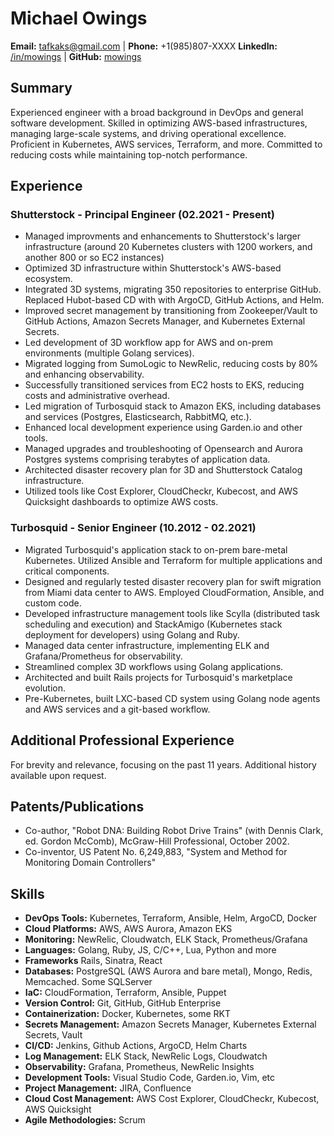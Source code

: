
# Michael Owings
**Email:** tafkaks@gmail.com | **Phone:** +1(985)807-XXXX
**LinkedIn:** [/in/mowings](https://www.linkedin.com/in/michael-owings/) | **GitHub:** [mowings](https://github.com/mowings)

## Summary
Experienced engineer with a broad background in DevOps and general software development. Skilled in optimizing AWS-based infrastructures, managing large-scale systems, and driving operational excellence. Proficient in Kubernetes, AWS services, Terraform, and more. Committed to reducing costs while maintaining top-notch performance.

## Experience

### Shutterstock - Principal Engineer (02.2021 - Present)
- Managed improvments and enhancements to Shutterstock's larger infrastructure (around 20 Kubernetes clusters with 1200 workers, and another 800 or so EC2 instances)
- Optimized 3D infrastructure within Shutterstock's AWS-based ecosystem.
- Integrated 3D systems, migrating 350 repositories to enterprise GitHub. Replaced Hubot-based CD with with ArgoCD, GitHub Actions, and Helm.
- Improved secret management by transitioning from Zookeeper/Vault to GitHub Actions, Amazon Secrets Manager, and Kubernetes External Secrets.
- Led development of 3D workflow app for AWS and on-prem environments (multiple Golang services).
- Migrated logging from SumoLogic to NewRelic, reducing costs by 80% and enhancing observability.
- Successfully transitioned services from EC2 hosts to EKS, reducing costs and administrative overhead.
- Led migration of Turbosquid stack to Amazon EKS, including databases and services (Postgres, Elasticsearch, RabbitMQ, etc.).
- Enhanced local development experience using Garden.io and other tools.
- Managed upgrades and troubleshooting of Opensearch and Aurora Postgres systems comprising terabytes of application data.
- Architected disaster recovery plan for 3D and Shutterstock Catalog infrastructure.
- Utilized tools like Cost Explorer, CloudCheckr, Kubecost, and AWS Quicksight dashboards to optimize AWS costs.

### Turbosquid - Senior Engineer (10.2012 - 02.2021)
- Migrated Turbosquid's application stack to on-prem bare-metal Kubernetes. Utilized Ansible and Terraform for multiple applications and critical components.
- Designed and regularly tested disaster recovery plan for swift migration from Miami data center to AWS. Employed CloudFormation, Ansible, and custom code.
- Developed infrastructure management tools like Scylla (distributed task scheduling and execution) and StackAmigo (Kubernetes stack deployment for developers) using Golang and Ruby.
- Managed data center infrastructure, implementing ELK and Grafana/Prometheus for observability.
- Streamlined complex 3D workflows using Golang applications.
- Architected and built Rails projects for Turbosquid's marketplace evolution.
- Pre-Kubernetes, built LXC-based CD system using Golang node agents and AWS services and a git-based workflow.

## Additional Professional Experience
For brevity and relevance, focusing on the past 11 years. Additional history available upon request.

## Patents/Publications
* Co-author, "Robot DNA: Building Robot Drive Trains" (with Dennis Clark, ed. Gordon McComb), McGraw-Hill Professional, October 2002.
* Co-inventor, US Patent No. 6,249,883, "System and Method for Monitoring Domain Controllers"

## Skills
- **DevOps Tools:** Kubernetes, Terraform, Ansible, Helm, ArgoCD, Docker
- **Cloud Platforms:** AWS, AWS Aurora, Amazon EKS
- **Monitoring:** NewRelic, Cloudwatch, ELK Stack, Prometheus/Grafana
- **Languages:** Golang, Ruby, JS, C/C++, Lua, Python and more
- **Frameworks** Rails, Sinatra, React
- **Databases:** PostgreSQL (AWS Aurora and bare metal), Mongo, Redis, Memcached. Some SQLServer
- **IaC:** CloudFormation, Terraform, Ansible, Puppet
- **Version Control:** Git, GitHub, GitHub Enterprise
- **Containerization:** Docker, Kubernetes, some RKT
- **Secrets Management:** Amazon Secrets Manager, Kubernetes External Secrets, Vault
- **CI/CD:** Jenkins, Github Actions, ArgoCD, Helm Charts
- **Log Management:** ELK Stack, NewRelic Logs, Cloudwatch
- **Observability:** Grafana, Prometheus, NewRelic Insights
- **Development Tools:** Visual Studio Code, Garden.io, Vim, etc
- **Project Management:** JIRA, Confluence
- **Cloud Cost Management:** AWS Cost Explorer, CloudCheckr, Kubecost, AWS Quicksight
- **Agile Methodologies:** Scrum
